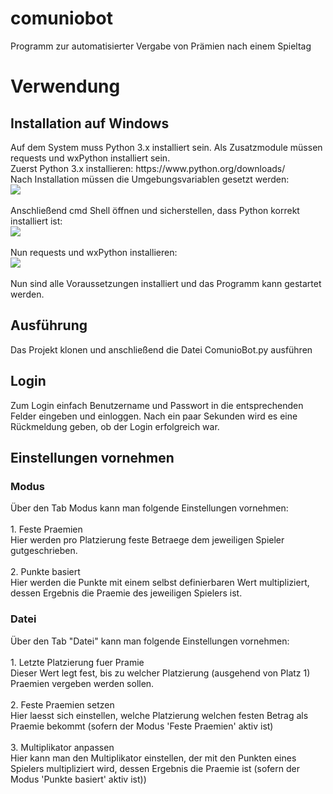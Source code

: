 # comuniobot
Programm zur automatisierter Vergabe von Prämien nach einem Spieltag

<h1>Verwendung</h1>
<h2>Installation auf Windows</h2>
Auf dem System muss Python 3.x installiert sein.
Als Zusatzmodule müssen requests und wxPython installiert sein.<br>
Zuerst Python 3.x installieren: https://www.python.org/downloads/<br>
Nach Installation müssen die Umgebungsvariablen gesetzt werden:<br>
<img src="https://raw.githubusercontent.com/nliakm/comuniobot/master/ReadmeImages/pythonInstallationWin10PS.png" /> <br><br>
Anschließend cmd Shell öffnen und sicherstellen, dass Python korrekt installiert ist:<br>
<img src="https://raw.githubusercontent.com/nliakm/comuniobot/master/ReadmeImages/cmdPythonVersion.png" /><br><br>
Nun requests und wxPython installieren:<br>
<img src="https://raw.githubusercontent.com/nliakm/comuniobot/master/ReadmeImages/pythonInstallRequestsAndWxPython.png" /><br><br>
Nun sind alle Voraussetzungen installiert und das Programm kann gestartet werden. 

<h2>Ausführung</h2>
Das Projekt klonen und anschließend die Datei ComunioBot.py ausführen
<h2>Login</h2>
Zum Login einfach Benutzername und Passwort in die entsprechenden Felder eingeben und einloggen.
Nach ein paar Sekunden wird es eine Rückmeldung geben, ob der Login erfolgreich war.
<h2>Einstellungen vornehmen</h2>
<h3>Modus</h3>
Über den Tab Modus kann man folgende Einstellungen vornehmen:<br><br>
1. Feste Praemien<br>
Hier werden pro Platzierung feste Betraege dem jeweiligen Spieler gutgeschrieben.<br><br>
2. Punkte basiert<br>
Hier werden die Punkte mit einem selbst definierbaren Wert multipliziert, dessen Ergebnis die Praemie des jeweiligen Spielers ist.
<h3>Datei</h3>
Über den Tab "Datei" kann man folgende Einstellungen vornehmen:<br><br>
1. Letzte Platzierung fuer Pramie<br>
Dieser Wert legt fest, bis zu welcher Platzierung (ausgehend von Platz 1) Praemien vergeben werden sollen.<br><br>
2. Feste Praemien setzen<br>
Hier laesst sich einstellen, welche Platzierung welchen festen Betrag als Praemie bekommt (sofern der Modus 'Feste Praemien' aktiv ist)<br><br>
3. Multiplikator anpassen<br>
Hier kann man den Multiplikator einstellen, der mit den Punkten eines Spielers multipliziert wird, dessen Ergebnis die Praemie ist (sofern der Modus 'Punkte basiert' aktiv ist))

